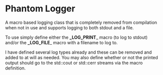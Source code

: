 Phantom Logger
==============

A macro based logging class that is completely removed from compilation when not in use and supports logging to both stdout and a file.

To use simply define either the __\_LOG_PRINT___ macro (to log to stdout) and/or the __\_LOG_FILE___ macro with a filename to log to.

I have defined several log types already and these can be removed and added to at will as needed. You may also define whether or not the printed output should go to the std::cout or std::cerr streams via the macro definition.